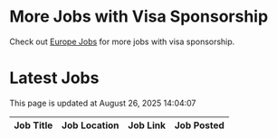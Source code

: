 # More Jobs with Visa Sponsorship

Check out [Europe Jobs](https://github.com/sureshparimi/europejobs#latest-jobs) for more jobs with visa sponsorship.

# Latest Jobs

This page is updated at August 26, 2025 14:04:07

| Job Title | Job Location | Job Link | Job Posted |
| --- | --- | --- | --- |

